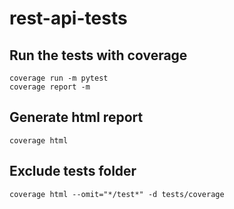 # rest-api-tests

## Run the tests with coverage
```
coverage run -m pytest
coverage report -m
```

## Generate html report
```
coverage html
```

## Exclude tests folder
```
coverage html --omit="*/test*" -d tests/coverage
```